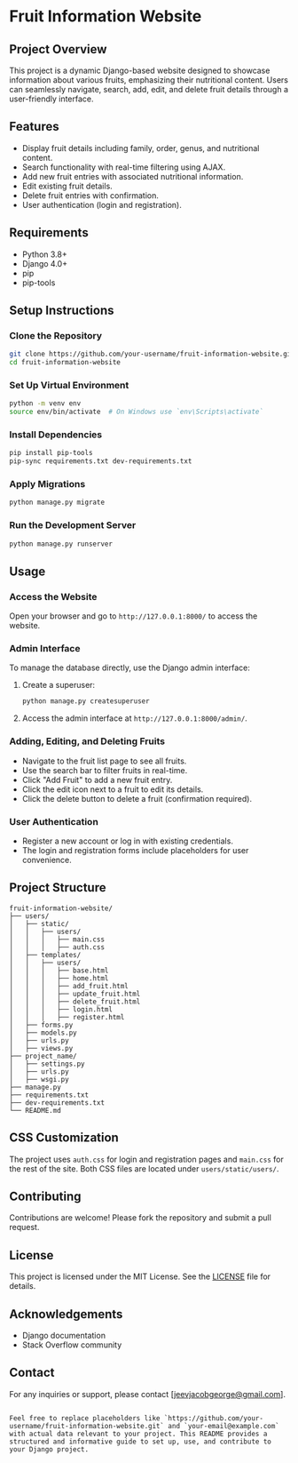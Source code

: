 # Fruit Information Website

## Project Overview
This project is a dynamic Django-based website designed to showcase information about various fruits, emphasizing their nutritional content. Users can seamlessly navigate, search, add, edit, and delete fruit details through a user-friendly interface.

## Features
- Display fruit details including family, order, genus, and nutritional content.
- Search functionality with real-time filtering using AJAX.
- Add new fruit entries with associated nutritional information.
- Edit existing fruit details.
- Delete fruit entries with confirmation.
- User authentication (login and registration).

## Requirements
- Python 3.8+
- Django 4.0+
- pip
- pip-tools

## Setup Instructions

### Clone the Repository
```bash
git clone https://github.com/your-username/fruit-information-website.git
cd fruit-information-website
```

### Set Up Virtual Environment
```bash
python -m venv env
source env/bin/activate  # On Windows use `env\Scripts\activate`
```

### Install Dependencies
```bash
pip install pip-tools
pip-sync requirements.txt dev-requirements.txt
```

### Apply Migrations
```bash
python manage.py migrate
```

### Run the Development Server
```bash
python manage.py runserver
```

## Usage

### Access the Website
Open your browser and go to `http://127.0.0.1:8000/` to access the website.

### Admin Interface
To manage the database directly, use the Django admin interface:
1. Create a superuser:
   ```bash
   python manage.py createsuperuser
   ```
2. Access the admin interface at `http://127.0.0.1:8000/admin/`.

### Adding, Editing, and Deleting Fruits
- Navigate to the fruit list page to see all fruits.
- Use the search bar to filter fruits in real-time.
- Click "Add Fruit" to add a new fruit entry.
- Click the edit icon next to a fruit to edit its details.
- Click the delete button to delete a fruit (confirmation required).

### User Authentication
- Register a new account or log in with existing credentials.
- The login and registration forms include placeholders for user convenience.

## Project Structure
```
fruit-information-website/
├── users/
│   ├── static/
│   │   ├── users/
│   │   │   ├── main.css
│   │   │   ├── auth.css
│   ├── templates/
│   │   ├── users/
│   │   │   ├── base.html
│   │   │   ├── home.html
│   │   │   ├── add_fruit.html
│   │   │   ├── update_fruit.html
│   │   │   ├── delete_fruit.html
│   │   │   ├── login.html
│   │   │   ├── register.html
│   ├── forms.py
│   ├── models.py
│   ├── urls.py
│   ├── views.py
├── project_name/
│   ├── settings.py
│   ├── urls.py
│   ├── wsgi.py
├── manage.py
├── requirements.txt
├── dev-requirements.txt
└── README.md
```

## CSS Customization
The project uses `auth.css` for login and registration pages and `main.css` for the rest of the site. Both CSS files are located under `users/static/users/`.

## Contributing
Contributions are welcome! Please fork the repository and submit a pull request.

## License
This project is licensed under the MIT License. See the [LICENSE](LICENSE) file for details.

## Acknowledgements
- Django documentation
- Stack Overflow community

## Contact
For any inquiries or support, please contact [jeevjacobgeorge@gmail.com].
```

Feel free to replace placeholders like `https://github.com/your-username/fruit-information-website.git` and `your-email@example.com` with actual data relevant to your project. This README provides a structured and informative guide to set up, use, and contribute to your Django project.